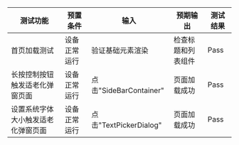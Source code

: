 | 测试功能     | 预置条件     | 输入                   | 预期输出                    | 测试结果 |
| ------------ | ------------ | ---------------------- | --------------------------- | -------- |
| 首页加载测试 | 设备正常运行 | 验证基础元素渲染       | 检查标题和列表组件          | Pass     |
| 长按控制按钮触发适老化弹窗页面 | 设备正常运行 | 点击"SideBarContainer" | 页面加载成功 | Pass     |
| 设置系统字体大小触发适老化弹窗页面 | 设备正常运行 | 点击"TextPickerDialog" | 页面加载成功 | Pass     |


